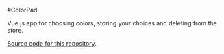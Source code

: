 #ColorPad

Vue.js app for choosing colors, storing your choices and deleting from the store. 

[Source code for this repository](https://github.com/Nathan-Payne/color_pad).